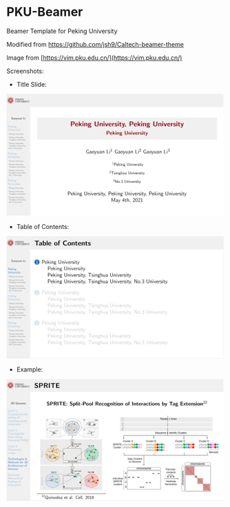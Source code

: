 # PKU-Beamer
Beamer Template for Peking University

Modified from https://github.com/jsh9/Caltech-beamer-theme

Image from [https://vim.pku.edu.cn/](https://vim.pku.edu.cn/)

Screenshots: 

- Title Slide:

![screenshot1](./screenshots/screenshot1.png)

- Table of Contents:

![screenshot2](./screenshots/screenshot2.png)

- Example:

![screenshot3](./screenshots/screenshot3.png)

